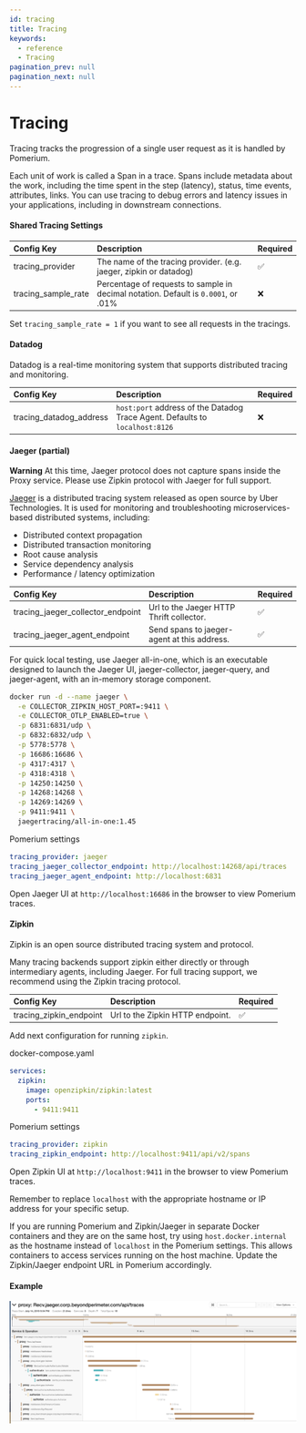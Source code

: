 ```yaml
---
id: tracing
title: Tracing
keywords:
  - reference
  - Tracing
pagination_prev: null
pagination_next: null
---
```


# Tracing

Tracing tracks the progression of a single user request as it is handled by Pomerium.

Each unit of work is called a Span in a trace. Spans include metadata about the work, including the time spent in the step (latency), status, time events, attributes, links. You can use tracing to debug errors and latency issues in your applications, including in downstream connections.

#### Shared Tracing Settings

| Config Key | Description | Required |
| :-- | :-- | --- |
| tracing_provider | The name of the tracing provider. (e.g. jaeger, zipkin or datadog) | ✅ |
| tracing_sample_rate | Percentage of requests to sample in decimal notation. Default is `0.0001`, or .01% | ❌ |

Set `tracing_sample_rate = 1` if you want to see all requests in the tracings.

#### Datadog

Datadog is a real-time monitoring system that supports distributed tracing and monitoring.

| Config Key | Description | Required |
| :-- | :-- | --- |
| tracing_datadog_address | `host:port` address of the Datadog Trace Agent. Defaults to `localhost:8126` | ❌ |

#### Jaeger (partial)

**Warning** At this time, Jaeger protocol does not capture spans inside the Proxy service. Please use Zipkin protocol with Jaeger for full support.

[Jaeger](https://www.jaegertracing.io/) is a distributed tracing system released as open source by Uber Technologies. It is used for monitoring and troubleshooting microservices-based distributed systems, including:

- Distributed context propagation
- Distributed transaction monitoring
- Root cause analysis
- Service dependency analysis
- Performance / latency optimization

| Config Key | Description | Required |
| :-- | :-- | --- |
| tracing_jaeger_collector_endpoint | Url to the Jaeger HTTP Thrift collector. | ✅ |
| tracing_jaeger_agent_endpoint | Send spans to jaeger-agent at this address. | ✅ |

For quick local testing, use Jaeger all-in-one, which is an executable designed to launch the Jaeger UI, jaeger-collector, jaeger-query, and jaeger-agent, with an in-memory storage component.

```bash
docker run -d --name jaeger \
  -e COLLECTOR_ZIPKIN_HOST_PORT=:9411 \
  -e COLLECTOR_OTLP_ENABLED=true \
  -p 6831:6831/udp \
  -p 6832:6832/udp \
  -p 5778:5778 \
  -p 16686:16686 \
  -p 4317:4317 \
  -p 4318:4318 \
  -p 14250:14250 \
  -p 14268:14268 \
  -p 14269:14269 \
  -p 9411:9411 \
  jaegertracing/all-in-one:1.45

```

Pomerium settings

```yaml
tracing_provider: jaeger
tracing_jaeger_collector_endpoint: http://localhost:14268/api/traces
tracing_jaeger_agent_endpoint: http://localhost:6831
```

Open Jaeger UI at `http://localhost:16686` in the browser to view Pomerium traces.

#### Zipkin

Zipkin is an open source distributed tracing system and protocol.

Many tracing backends support zipkin either directly or through intermediary agents, including Jaeger. For full tracing support, we recommend using the Zipkin tracing protocol.

| Config Key              | Description                      | Required |
| :---------------------- | :------------------------------- | -------- |
| tracing_zipkin_endpoint | Url to the Zipkin HTTP endpoint. | ✅       |

Add next configuration for running `zipkin`.

docker-compose.yaml

```yaml
services:
  zipkin:
    image: openzipkin/zipkin:latest
    ports:
      - 9411:9411
```

Pomerium settings

```yaml
tracing_provider: zipkin
tracing_zipkin_endpoint: http://localhost:9411/api/v2/spans
```

Open Zipkin UI at `http://localhost:9411` in the browser to view Pomerium traces.

Remember to replace `localhost` with the appropriate hostname or IP address for your specific setup.

If you are running Pomerium and Zipkin/Jaeger in separate Docker containers and they are on the same host, try using `host.docker.internal` as the hostname instead of `localhost` in the Pomerium settings. This allows containers to access services running on the host machine. Update the Zipkin/Jaeger endpoint URL in Pomerium accordingly.

#### Example

![jaeger example trace](img/jaeger.png)
